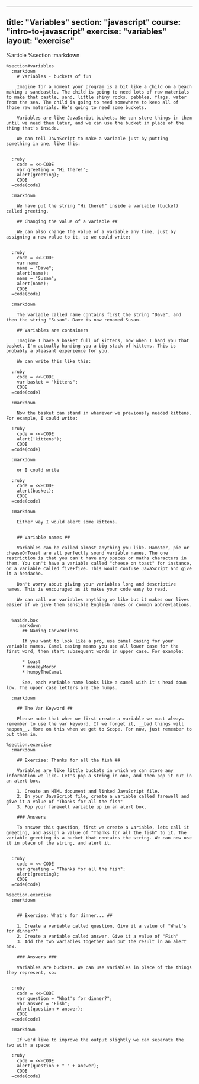 ---
  title: "Variables"
  section: "javascript"
  course: "intro-to-javascript"
  exercise: "variables"
  layout: "exercise"
  ---
  
  %article
    %section
      :markdown
  
    %section#variables
      :markdown
        # Variables - buckets of fun
  
        Imagine for a moment your program is a bit like a child on a beach making a sandcastle. The child is going to need lots of raw materials to make that castle, sand, little shiny rocks, pebbles, flags, water from the sea. The child is going to need somewhere to keep all of those raw materials. He's going to need some buckets.
  
        Variables are like JavaScript buckets. We can store things in them until we need them later, and we can use the bucket in place of the thing that's inside.
  
        We can tell JavaScript to make a variable just by putting something in one, like this:
  
  
      :ruby
        code = <<-CODE
        var greeting = "Hi there!";
        alert(greeting);
        CODE
      =code(code)
  
      :markdown
  
        We have put the string "Hi there!" inside a variable (bucket) called greeting.
  
        ## Changing the value of a variable ##
  
        We can also change the value of a variable any time, just by assigning a new value to it, so we could write:
  
  
      :ruby
        code = <<-CODE
        var name
        name = "Dave";
        alert(name);
        name = "Susan";
        alert(name);
        CODE
      =code(code)
  
      :markdown
  
        The variable called name contains first the string "Dave", and then the string "Susan". Dave is now renamed Susan.
  
        ## Variables are containers
  
        Imagine I have a basket full of kittens, now when I hand you that basket, I'm actually handing you a big stack of kittens. This is probably a pleasant experience for you.
  
        We can write this like this:
  
      :ruby
        code = <<-CODE
        var basket = "kittens";
        CODE
      =code(code)
  
      :markdown
  
        Now the basket can stand in wherever we previously needed kittens. For example, I could write:
  
      :ruby
        code = <<-CODE
        alert('kittens');
        CODE
      =code(code)
  
      :markdown
  
        or I could write
  
      :ruby
        code = <<-CODE
        alert(basket);
        CODE
      =code(code)
  
      :markdown
  
        Either way I would alert some kittens.
  
  
        ## Variable names ##
  
        Variables can be called almost anything you like. Hamster, pie or cheeseOnToast are all perfectly sound variable names. The one restriction is that you can't have any spaces or maths characters in them. You can't have a variable called "cheese on toast" for instance, or a variable called five+five. This would confuse JavaScript and give it a headache.
  
        Don't worry about giving your variables long and descriptive names. This is encouraged as it makes your code easy to read.
  
        We can call our variables anything we like but it makes our lives easier if we give them sensible English names or common abbreviations.
  
  
      %aside.box
        :markdown
          ## Naming Conventions
  
          If you want to look like a pro, use camel casing for your variable names. Camel casing means you use all lower case for the first word, then start subsequent words in upper case. For example:
  
          * toast
          * monkeyMoron
          * humpyTheCamel
  
          See, each variable name looks like a camel with it's head down low. The upper case letters are the humps.
  
      :markdown
  
        ## The Var Keyword ##
  
        Please note that when we first create a variable we must always remember to use the var keyword. If we forget it, __bad things will happen__. More on this when we get to Scope. For now, just remember to put them in.
  
    %section.exercise
      :markdown
  
        ## Exercise: Thanks for all the fish ##
  
        Variables are like little buckets in which we can store any information we like. Let's pop a string in one, and then pop it out in an alert box.
  
        1. Create an HTML document and linked JavaScript file.
        2. In your JavaScript file, create a variable called farewell and give it a value of "Thanks for all the fish"
        3. Pop your farewell variable up in an alert box.
  
        ### Answers
  
        To answer this question, first we create a variable, lets call it greeting, and assign a value of "Thanks for all the fish" to it. The variable greeting is a bucket that contains the string. We can now use it in place of the string, and alert it.
  
  
      :ruby
        code = <<-CODE
        var greeting = "Thanks for all the fish";
        alert(greeting);
        CODE
      =code(code)
  
    %section.exercise
      :markdown
  
  
        ## Exercise: What's for dinner... ##
  
        1. Create a variable called question. Give it a value of "What's for dinner?"
        2. Create a variable called answer. Give it a value of "Fish"
        3. Add the two variables together and put the result in an alert box.
  
        ### Answers ###
  
        Variables are buckets. We can use variables in place of the things they represent, so:
  
  
      :ruby
        code = <<-CODE
        var question = "What's for dinner?";
        var answer = "Fish";
        alert(question + answer);
        CODE
      =code(code)
  
      :markdown
  
        If we'd like to improve the output slightly we can separate the two with a space:
  
      :ruby
        code = <<-CODE
        alert(question + " " + answer);
        CODE
      =code(code)
  
  
  